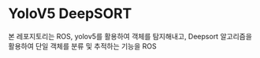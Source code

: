 # YoloV5 DeepSORT
본 레포지토리는 ROS, yolov5를 활용하여 객체를 탐지해내고, Deepsort 알고리즘을 활용하여 단일 객체를 분류 및 추적하는 기능을 ROS
